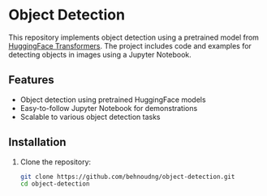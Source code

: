 # Object Detection

This repository implements object detection using a pretrained model from [HuggingFace Transformers](https://huggingface.co/). The project includes code and examples for detecting objects in images using a Jupyter Notebook.

## Features

- Object detection using pretrained HuggingFace models
- Easy-to-follow Jupyter Notebook for demonstrations
- Scalable to various object detection tasks

## Installation

1. Clone the repository:

   ```bash
   git clone https://github.com/behnoudng/object-detection.git
   cd object-detection
